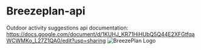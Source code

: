 # Breezeplan-api
Outdoor activity suggestions api
documentation: https://docs.google.com/document/d/1KUHJ_KR71HiHUbQ5Q44E2XFGtfqaWCWMKo_L27Z1QA0/edit?usp=sharing
![BreezePlan Logo](https://raw.githubusercontent.com/ishancoderr/Breezeplan-api/refs/heads/main/DALL%C2%B7E%202024-11-26%2012.35.49%20-%20A%20modern%20and%20sleek%20logo%20design%20for%20an%20API%20called%20BreezePlan%2C%20which%20suggests%20outdoor%20activities.%20The%20logo%20should%20feature%20elements%20of%20nature%2C%20such%20as%20a%20.webp?token=GHSAT0AAAAAAC3BIMCK6J6CS6XUQUS42GYAZ2FWOHA)

